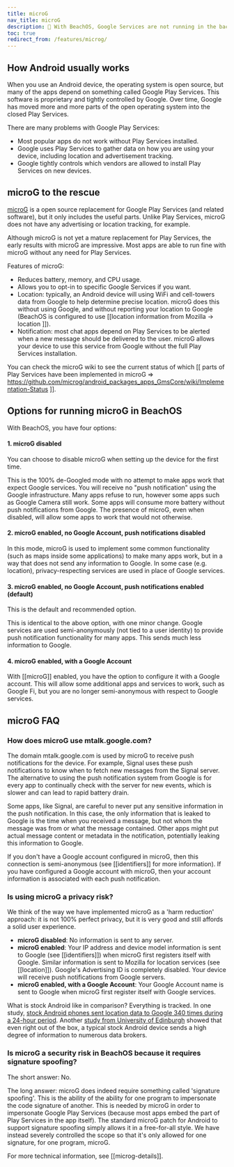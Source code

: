 ```yaml
---
title: microG
nav_title: microG
description: 🧘 With BeachOS, Google Services are not running in the background, continually uploading your data and location to the Google servers.
toc: true
redirect_from: /features/microg/
---
```


## How Android usually works

When you use an Android device, the operating system is open source, but many of the apps depend on something called Google Play Services. This software is proprietary and tightly controlled by Google. Over time, Google has moved more and more parts of the open operating system into the closed Play Services.

There are many problems with Google Play Services:

* Most popular apps do not work without Play Services installed.
* Google uses Play Services to gather data on how you are using your device, including location and advertisement tracking.
* Google tightly controls which vendors are allowed to install Play Services on new devices.

## microG to the rescue

[microG](https://microg.org) is a open source replacement for Google Play Services (and related software), but it only includes the useful parts. Unlike Play Services, microG does not have any advertising or location tracking, for example.

Although microG is not yet a mature replacement for Play Services, the early results with microG are impressive. Most apps are able to run fine with microG without any need for Play Services.

Features of microG:

* Reduces battery, memory, and CPU usage.
* Allows you to opt-in to specific Google Services if you want.
* Location: typically, an Android device will using WiFi and cell-towers data from Google to help determine precise location. microG does this without using Google, and without reporting your location to Google (BeachOS is configured to use [[location information from Mozilla -> location ]]).
* Notification: most chat apps depend on Play Services to be alerted when a new message should be delivered to the user. microG allows your device to use this service from Google without the full Play Services installation.

You can check the microG wiki to see the current status of which [[ parts of Play Services have been implemented in microG => https://github.com/microg/android_packages_apps_GmsCore/wiki/Implementation-Status ]].

## Options for running microG in BeachOS

With BeachOS, you have four options:

#### 1. microG disabled

You can choose to disable microG when setting up the device for the first time.

This is the 100% de-Googled mode with no attempt to make apps work that expect Google services. You will receive no "push notification" using the Google infrastructure. Many apps refuse to run, however some apps such as Google Camera still work. Some apps will consume more battery without push notifications from Google. The presence of microG, even when disabled, will allow some apps to work that would not otherwise.

#### 2. microG enabled, no Google Account, push notifications disabled

In this mode, microG is used to implement some common functionality (such as maps inside some applications) to make many apps work, but in a way that does not send any information to Google. In some case (e.g. location),
privacy-respecting services are used in place of Google services.

#### 3. microG enabled, no Google Account, push notifications enabled (default)

This is the default and recommended option.

This is identical to the above option, with one minor change. Google services are used semi-anonymously (not tied to a user identity) to provide push notification functionality for many apps. This sends much less information to Google.

#### 4. microG enabled, with a Google Account

With [[microG]] enabled, you have the option to configure it with a Google account. This will allow some additional apps and services to work, such as Google Fi, but you are no longer semi-anonymous with respect to Google services.

## microG FAQ

### How does microG use mtalk.google.com?

The domain mtalk.google.com is used by microG to receive push notifications for the device. For example, Signal uses these push notifications to know when to fetch new messages from the Signal server. The alternative to using the push notification system from Google is for every app to continually check with the server for new events, which is slower and can lead to rapid battery drain.

Some apps, like Signal, are careful to never put any sensitive information in the push notification. In this case, the only information that is leaked to Google is the time when you received a message, but not whom the message was from or what the message contained. Other apps might put actual message content or metadata in the notification, potentially leaking this information to Google.

If you don't have a Google account configured in microG, then this connection is semi-anonymous (see [[identifiers]] for more information). If you have configured a Google account with microG, then your account information is associated with each push notification.

### Is using microG a privacy risk?

We think of the way we have implemented microG as a 'harm reduction' approach: it is not 100% perfect privacy, but it is very good and still affords a solid user experience.

* **microG disabled**: No information is sent to any server.
* **microG enabled**: Your IP address and device model information is sent to Google (see [[identifiers]]) when microG first registers itself with Google. Similar information is sent to Mozilla for location services (see [[location]]). Google's Advertising ID is completely disabled. Your device will receive push notifications from Google servers.
* **microG enabled, with a Google Account**: Your Google Account name is sent to Google when microG first register itself with Google services.

What is stock Android like in comparison? Everything is tracked. In one study, [stock Android phones sent location data to Google 340 times during a 24-hour period](https://digitalcontentnext.org/wp-content/uploads/2018/08/DCN-Google-Data-Collection-Paper.pdf). Another [study from University of Edinburgh](https://www.scss.tcd.ie/Doug.Leith/Android_privacy_report.pdf) showed that even right out of the box, a typical stock Android device sends a high degree of information to numerous data brokers.

### Is microG a security risk in BeachOS because it requires signature spoofing?

The short answer: No.

The long answer: microG does indeed require something called 'signature spoofing'. This is the ability of the ability for one program to impersonate the code signature of another. This is needed by microG in order to impersonate Google Play Services (because most apps embed the part of Play Services in the app itself). The standard microG patch for Android to support signature spoofing simply allows it in a free-for-all style. We have instead severely controlled the scope so that it's only allowed for one signature, for one program, microG.

For more technical information, see [[microg-details]].
